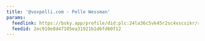 ```yaml
---
title: '@voxpelli.com - Pelle Wessman'
params:
  feedlink: https://bsky.app/profile/did:plc:24la36c5vk45r2sc4xscsikr/rss
  feedid: 2ec910e8d47105ea31921b1d6fd60f12
---
```

